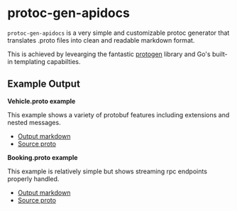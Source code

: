 # protoc-gen-apidocs

`protoc-gen-apidocs` is a very simple and customizable protoc generator that translates .proto files into clean and readable markdown format.

This is achieved by levearging the fantastic
[protogen](https://pkg.go.dev/google.golang.org/protobuf/compiler/protogen) library and Go's
built-in templating capabilties.

## Example Output

**Vehicle.proto example**

This example shows a variety of protobuf features including extensions and nested messages.

* [Output markdown](./testdata/example1/Vehicle.md)
* [Source proto](./testdata/example1/Vehicle.proto)


**Booking.proto example**

This example is relatively simple but shows streaming rpc endpoints properly handled.

* [Output markdown](./testdata/example1/Booking.md)
* [Source proto](./testdata/example1/Booking.proto)


